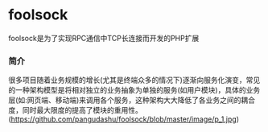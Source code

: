 # foolsock
foolsock是为了实现RPC通信中TCP长连接而开发的PHP扩展

### 简介
很多项目随着业务规模的增长(尤其是终端众多的情况下)逐渐向服务化演变，常见的一种架构模型是将相对独立的业务抽象为单独的服务(如用户模块)，具体的业务层(如:网页端、移动端)来调用各个服务，这种架构大大降低了各业务之间的耦合度，同时最大限度的提高了模块的重用性。
(https://github.com/pangudashu/foolsock/blob/master/image/p_1.jpg)

